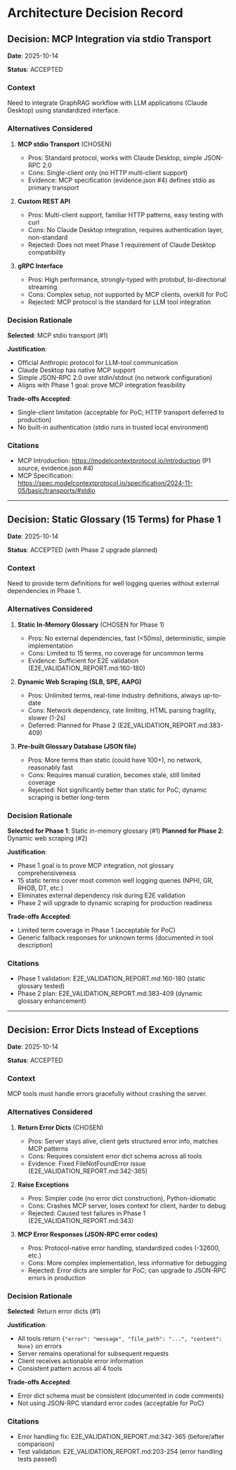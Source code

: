 # Architecture Decision Record

## Decision: MCP Integration via stdio Transport

**Date**: 2025-10-14

**Status**: ACCEPTED

### Context
Need to integrate GraphRAG workflow with LLM applications (Claude Desktop) using standardized interface.

### Alternatives Considered

1. **MCP stdio Transport** (CHOSEN)
   - Pros: Standard protocol, works with Claude Desktop, simple JSON-RPC 2.0
   - Cons: Single-client only (no HTTP multi-client support)
   - Evidence: MCP specification (evidence.json #4) defines stdio as primary transport

2. **Custom REST API**
   - Pros: Multi-client support, familiar HTTP patterns, easy testing with curl
   - Cons: No Claude Desktop integration, requires authentication layer, non-standard
   - Rejected: Does not meet Phase 1 requirement of Claude Desktop compatibility

3. **gRPC Interface**
   - Pros: High performance, strongly-typed with protobuf, bi-directional streaming
   - Cons: Complex setup, not supported by MCP clients, overkill for PoC
   - Rejected: MCP protocol is the standard for LLM tool integration

### Decision Rationale

**Selected**: MCP stdio transport (#1)

**Justification**:
- Official Anthropic protocol for LLM-tool communication
- Claude Desktop has native MCP support
- Simple JSON-RPC 2.0 over stdin/stdout (no network configuration)
- Aligns with Phase 1 goal: prove MCP integration feasibility

**Trade-offs Accepted**:
- Single-client limitation (acceptable for PoC; HTTP transport deferred to production)
- No built-in authentication (stdio runs in trusted local environment)

### Citations

- MCP Introduction: https://modelcontextprotocol.io/introduction (P1 source, evidence.json #4)
- MCP Specification: https://spec.modelcontextprotocol.io/specification/2024-11-05/basic/transports/#stdio

---

## Decision: Static Glossary (15 Terms) for Phase 1

**Date**: 2025-10-14

**Status**: ACCEPTED (with Phase 2 upgrade planned)

### Context
Need to provide term definitions for well logging queries without external dependencies in Phase 1.

### Alternatives Considered

1. **Static In-Memory Glossary** (CHOSEN for Phase 1)
   - Pros: No external dependencies, fast (<50ms), deterministic, simple implementation
   - Cons: Limited to 15 terms, no coverage for uncommon terms
   - Evidence: Sufficient for E2E validation (E2E_VALIDATION_REPORT.md:160-180)

2. **Dynamic Web Scraping (SLB, SPE, AAPG)**
   - Pros: Unlimited terms, real-time industry definitions, always up-to-date
   - Cons: Network dependency, rate limiting, HTML parsing fragility, slower (1-2s)
   - Deferred: Planned for Phase 2 (E2E_VALIDATION_REPORT.md:383-409)

3. **Pre-built Glossary Database (JSON file)**
   - Pros: More terms than static (could have 100+), no network, reasonably fast
   - Cons: Requires manual curation, becomes stale, still limited coverage
   - Rejected: Not significantly better than static for PoC; dynamic scraping is better long-term

### Decision Rationale

**Selected for Phase 1**: Static in-memory glossary (#1)
**Planned for Phase 2**: Dynamic web scraping (#2)

**Justification**:
- Phase 1 goal is to prove MCP integration, not glossary comprehensiveness
- 15 static terms cover most common well logging queries (NPHI, GR, RHOB, DT, etc.)
- Eliminates external dependency risk during E2E validation
- Phase 2 will upgrade to dynamic scraping for production readiness

**Trade-offs Accepted**:
- Limited term coverage in Phase 1 (acceptable for PoC)
- Generic fallback responses for unknown terms (documented in tool description)

### Citations

- Phase 1 validation: E2E_VALIDATION_REPORT.md:160-180 (static glossary tested)
- Phase 2 plan: E2E_VALIDATION_REPORT.md:383-409 (dynamic glossary enhancement)

---

## Decision: Error Dicts Instead of Exceptions

**Date**: 2025-10-14

**Status**: ACCEPTED

### Context
MCP tools must handle errors gracefully without crashing the server.

### Alternatives Considered

1. **Return Error Dicts** (CHOSEN)
   - Pros: Server stays alive, client gets structured error info, matches MCP patterns
   - Cons: Requires consistent error dict schema across all tools
   - Evidence: Fixed FileNotFoundError issue (E2E_VALIDATION_REPORT.md:342-365)

2. **Raise Exceptions**
   - Pros: Simpler code (no error dict construction), Python-idiomatic
   - Cons: Crashes MCP server, loses context for client, harder to debug
   - Rejected: Caused test failures in Phase 1 (E2E_VALIDATION_REPORT.md:343)

3. **MCP Error Responses (JSON-RPC error codes)**
   - Pros: Protocol-native error handling, standardized codes (-32600, etc.)
   - Cons: More complex implementation, less informative for debugging
   - Rejected: Error dicts are simpler for PoC; can upgrade to JSON-RPC errors in production

### Decision Rationale

**Selected**: Return error dicts (#1)

**Justification**:
- All tools return `{"error": "message", "file_path": "...", "content": None}` on errors
- Server remains operational for subsequent requests
- Client receives actionable error information
- Consistent pattern across all 4 tools

**Trade-offs Accepted**:
- Error dict schema must be consistent (documented in code comments)
- Not using JSON-RPC standard error codes (acceptable for PoC)

### Citations

- Error handling fix: E2E_VALIDATION_REPORT.md:342-365 (before/after comparison)
- Test validation: E2E_VALIDATION_REPORT.md:203-254 (error handling tests passed)
